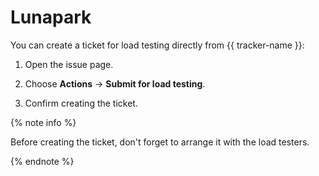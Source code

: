 # Lunapark

You can create a ticket for load testing directly from {{ tracker-name }}:

1. Open the issue page.

1. Choose **Actions** → **Submit for load testing**.

1. Confirm creating the ticket.

{% note info %}

Before creating the ticket, don&apos;t forget to arrange it with the load testers.

{% endnote %}

